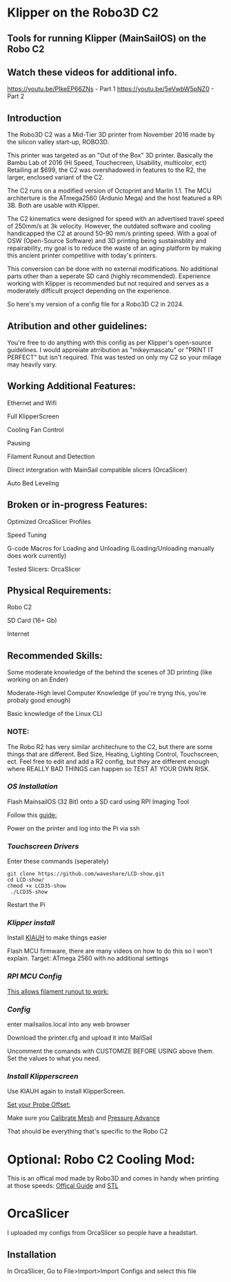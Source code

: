# Klipper on the Robo3D C2
## Tools for running Klipper (MainSailOS) on the Robo C2

## Watch these videos for additional info.
https://youtu.be/PIkeEP66ZNs - Part 1
https://youtu.be/5eVwbW5pNZ0 - Part 2

## Introduction

The Robo3D C2 was a Mid-Tier 3D printer from November 2016 made by the silicon valley start-up, ROBO3D.

This printer was targeted as an "Out of the Box" 3D printer. Basically the Bambu Lab of 2016 (Hi Speed, Touchecreen, Usability, multicolor, ect)
Retailing at $699, the C2 was overshadowed in features to the R2, the larger, enclosed variant of the C2.

The C2 runs on a modified version of Octoprint and Marlin 1.1. The MCU architerture is the ATmega2560 (Ardunio Mega) and the host featured a RPi 3B. Both are usable with Klipper.

The C2 kinematics were designed for speed with an advertised travel speed of 250mm/s at 3k velocity. However, the outdated software and cooling handicapped the C2 at around 50-90 mm/s printing speed. With a goal of OSW (Open-Source Software) and 3D printing being sustainsblity and repairability, my goal is to reduce the waste of an aging platform by making this ancient printer competitive with today's printers. 

This conversion can be done with no external modifications. No additional parts other than a seperate SD card (highly recommended). Experience working with Klipper is recommended but not required and serves as a moderately difficult project depending on the experience.   

So here's my version of a config file for a Robo3D C2 in 2024.

## Atribution and other guidelines:

You're free to do anything with this config as per Klipper's open-source guidelines. I would appreiate atrribution as "mikeymascatu" or "PRINT IT PERFECT" but isn't required. This was tested on only my C2 so your milage may heavily vary.

## Working Additional Features:

Ethernet and Wifi

Full KlipperScreen

Cooling Fan Control 

Pausing

Filament Runout and Detection

Direct intergration with MainSail compatible slicers (OrcaSlicer)

Auto Bed Leveling

## Broken or in-progress Features:

Optimized OrcaSlicer Profiles

Speed Tuning

G-code Macros for Loading and Unloading (Loading/Unloading manually does work currently)

Tested Slicers: OrcaSlicer

## Physical Requirements:

Robo C2

SD Card (16+ Gb)

Internet

## Recommended Skills:

Some moderate knowledge of the behind the scenes of 3D printing (like working on an Ender)

Moderate-High level Computer Knowledge (if you're tryng this, you're probaly good enough)

Basic knowledge of the Linux CLI

### NOTE:
The Robo R2 has very similar architechure to the C2, but there are some things that are different. Bed Size, Heating, Lighting Control, Touchscreen, ect.
Feel free to edit and add a R2 config, but they are different enough where REALLY BAD THINGS can happen so TEST AT YOUR OWN RISK.

### *OS Installation*

Flash MainsailOS (32 Bit) onto a SD card using RPI Imaging Tool

Follow this [guide:](https://help.robo3d.com/hc/en-us/articles/115001580151-Replacing-your-MicroSD)

Power on the printer and log into the Pi via ssh

### *Touchscreen Drivers*

Enter these commands (seperately)

```
git clone https://github.com/waveshare/LCD-show.git
cd LCD-show/
chmod +x LCD35-show
 ./LCD35-show
 ```

 Restart the Pi

### *Klipper install*

Install [KIAUH](https://github.com/dw-0/kiauh) to make things easier

Flash MCU firmware, there are many videos on how to do this so I won't explain.
Target: ATmega 2560 with no additional settings

### *RPI MCU Config*
[This allows filament runout to work:](https://www.klipper3d.org/RPi_microcontroller.html?h=host)

### *Config*
enter mailsailos.local into any web browser

Download the printer.cfg and upload it into MailSail

Uncomment the comands with CUSTOMIZE BEFORE USING above them. Set the values to what you need.

### *Install Klipperscreen*
Use KIAUH again to install KlipperScreen.

[Set your Probe Offset:](https://www.klipper3d.org/Probe_Calibrate.html)

Make sure you [Calibrate Mesh](https://www.klipper3d.org/Bed_Mesh.html?h=mesh#adaptive-meshes) and [Pressure Advance](https://www.klipper3d.org/Pressure_Advance.html?h=press)

That should be everything that's specific to the Robo C2

# Optional: Robo C2 Cooling Mod:
This is an offical mod made by Robo3D and comes in handy when printing at those speeds:
[Offical Guide](https://help.robo3d.com/hc/en-us/articles/360001909492-Precision-Air-Flow-Fan-mount-printed-add-on) and 
[STL](https://www.thingiverse.com/thing:2833645)

# OrcaSlicer

I uploaded my configs from OrcaSlicer so people have a headstart.

## Installation

In OrcaSlicer, Go to File>Import>Import Configs and select this file
